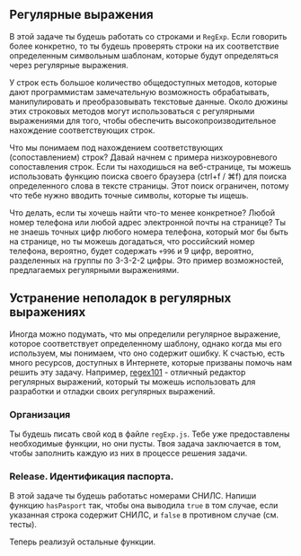 ## Регулярные выражения

В этой задаче ты будешь работать со строками и `RegExp`. Если говорить более конкретно, то ты будешь проверять строки на их соответствие определенным символьным шаблонам, которые будут определяться через регулярные выражения.

У строк есть большое количество общедоступных методов, которые дают программистам замечательную возможность обрабатывать, манипулировать и преобразовывать текстовые данные. Около дюжины этих строковых методов могут использоваться с регулярными выражениями для того, чтобы обеспечить высокопроизводительное нахождение соответствующих строк.

Что мы понимаем под нахождением соответствующих (сопоставлением) строк? Давай начнем с примера низкоуровневого сопоставления строк. Если ты находишься на веб-странице, ты можешь использовать функцию поиска своего браузера (ctrl+f / ⌘f) для поиска определенного слова в тексте страницы. Этот поиск ограничен, потому что тебе нужно вводить точные символы, которые ты ищешь.

Что делать, если ты хочешь найти что-то менее конкретное? Любой номер телефона или любой адрес электронной почты на странице? Ты не знаешь точных цифр любого номера телефона, который мог бы быть на странице, но ты можешь догадаться, что российский номер телефона, вероятно, будет содержать `+996` и 9 цифр, вероятно, разделенных на группы по 3-3-2-2 цифры. Это пример возможностей, предлагаемых регулярными выражениями.

## Устранение неполадок в регулярных выражениях

Иногда можно подумать, что мы определили регулярное выражение, которое соответствует определенному шаблону, однако когда мы его используем, мы понимаем, что оно содержит ошибку. К счастью, есть много ресурсов, доступных в Интернете, которые призваны помочь нам решить эту задачу. Например, [regex101](https://regex101.com/) - отличный редактор регулярных выражений, который ты можешь использовать для разработки и отладки своих регулярных выражений.

### Организация

Ты будешь писать свой код в файле `regExp.js`. Тебе уже предоставлены необходимые функции, но они пусты. Твоя задача заключается в том, чтобы заполнить каждую из них в процессе решения задачи.

### Release. Идентификация паспорта.

В этой задаче ты будешь работатьс номерами СНИЛС. Напиши функцию `hasPasport` так, чтобы она выводила `true` в том случае, если указанная строка содержит СНИЛС, и `false` в противном случае (см. тесты).

Теперь реализуй остальные функции.
